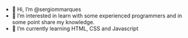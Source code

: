 - 👋 Hi, I’m @sergiommarques
- 👀 I’m interested in learn with some experienced programmers and in some point share my knowledge.
- 🌱 I’m currently learning HTML, CSS and Javascript


<!---
sergiommarques/sergiommarques is a ✨ special ✨ repository because its `README.md` (this file) appears on your GitHub profile.
You can click the Preview link to take a look at your changes.
--->
